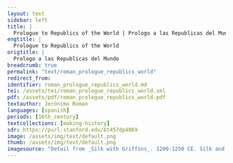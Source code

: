 ```yaml
---
layout: text
sidebar: left
title: |
  Prologue to Republics of the World | Prologo a las Republicas del Mundo
engtitle: |
  Prologue to Republics of the World
origtitle: |
  Prologo a las Republicas del Mundo
breadcrumb: true
permalink: "text/roman_prologue_republics_world"
redirect_from: 
identifier: roman_prologue_republics_world.md
tei: /assets/tei/roman_prologue_republics_world.xml
pdf: /assets/pdf/roman_prologue_republics_world.pdf
textauthor: Jerónimo Roman
languages: [spanish]
periods: [16th_century]
textcollections: [making-history]
sdr: https://purl.stanford.edu/bt457dp4069
image: /assets/img/text/default.png
thumb: /assets/img/text/default.png
imagesource: "Detail from _Silk with Griffins_. 1200-1250 CE. Silk and silver-gilt metal on parchment over cotton. Central Asia, Sicily, or North Africa. 69 1/4 x 38 1/4 in. (175.9 x 97.2 cm). The Cloisters Collection, 1984, at the Metropolitan Museum of Art, New York. Object Number 1984.344. [https://www.metmuseum.org/art/collection/search/466119](https://www.metmuseum.org/art/collection/search/466119). [Public Domain]"
---
```

